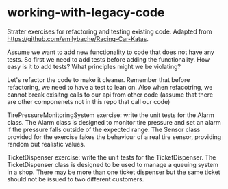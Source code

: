 # working-with-legacy-code
Strater exercises for refactoring and testing existing code. Adapted from https://github.com/emilybache/Racing-Car-Katas.

Assume we want to add new functionality to code that does not have any tests. 
So first we need to add tests before adding the functionality. How easy is it to add tests? What principles might we be violating?

Let's refactor the code to make it cleaner. Remember that before refactoring, we need to have a test to lean on. Also when refacotring,
we cannot break exisitng calls to our api from other code (assume that there are other componenets not in this repo that call our code)

TirePressureMonitoringSystem exercise: write the unit tests for the Alarm class. The Alarm class is designed to monitor tire pressure and set an alarm if the pressure falls outside of the expected range. The Sensor class provided for the exercise fakes the behaviour of a real tire sensor, providing random but realistic values.

TicketDispenser exercise: write the unit tests for the TicketDispenser. The TicketDispenser class is designed to be used to manage a queuing system in a shop. There may be more than one ticket dispenser but the same ticket should not be issued to two different customers.

